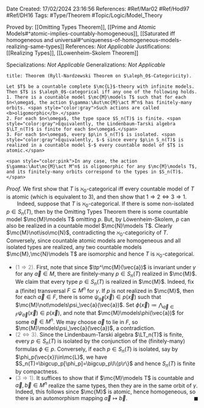 <div class="topSpace"></div>

Date Created: 17/02/2024 23:16:56
References: #Ref/Mar02 #Ref/Hod97 #Ref/DH16
Tags: #Type/Theorem #Topic/Logic/Model_Theory

Proved by: [[Omitting Types Theorem]], [[Prime and Atomic Models#^atomic-implies-countably-homogeneous]], [[Saturated iff homogeneous and universal#^uniqueness-of-homogeneous-models-realizing-same-types]]
References: <i>Not Applicable</i>
Justifications: [[Realizing Types]], [[Lowenheim-Skolem Theorem]]

Specializations: <i>Not Applicable</i>
Generalizations: <i>Not Applicable</i>

``` ad-Theorem
title: Theorem (Ryll-Nardzewski Theorem on $\aleph_0$-Categoricity).

Let $T$ be a countable complete $\mc{L}$-theory with infinite models. Then $T$ is $\aleph_0$-categorical iff any one of the following holds.
1. There is a countable model $\mc{M}\models T$ such that for each $n<\omega$, the action $\gamma:\Aut\mc{M}\act M^n$ has finitely-many orbits. <span style="color:gray">Such actions are called <b>oligomorphic</b>.</span>
2. For each $n<\omega$, the type space $S_n(T)$ is finite. <span style="color:gray">Equivalently, the Lindenbaum-Tarski algebra $\LT_n(T)$ is finite for each $n<\omega$.</span>
3. For each $n<\omega$, every $p\in S_n(T)$ is isolated. <span style="color:gray">Equivalently, $-$ since every $p\in S_n(T)$ is realized in a countable model $-$ every countable model of $T$ is atomic.</span>

<span style="color:pink">In any case, the action $\gamma:\Aut\mc{M}\act M^n$ is oligomorphic for any $\mc{M}\models T$, and its finitely-many orbits correspond to the types in $S_n(T)$.</span>

```

<i>Proof.</i> We first show that $T$ is $\aleph_0$-categorical iff every countable model of $T$ is atomic (which is equivalent to $3$), and then show that $1\Rightarrow2\Leftrightarrow3\Rightarrow1$.
&emsp;&emsp;Indeed, suppose that $T$ is $\aleph_0$-categorical. If there is some non-isolated $p\in S_n(T)$, then by the Omitting Types Theorem there is some countable model $\mc{M}\models T$ omitting $p$. But, by Löwenheim-Skolem, $p$ can also be realized in a countable model $\mc{N}\models T$. Clearly $\mc{M}\not\iso\mc{N}$, contradicting the $\aleph_0$-categoricity of $T$. Conversely, since countable atomic models are homogeneous and all isolated types are realized, any two countable models $\mc{M},\mc{N}\models T$ are isomorphic and hence $T$ is $\aleph_0$-categorical.
* <span style="color:gray">($1\Rightarrow2$).</span> First, note that since $\tp^\mc{M}(\vec{a})$ is invariant under $\gamma$ for any $\vec{a}\in M$, there are finitely-many $p\in S_n(T)$ realized in $\mc{M}$. We claim that every type $p\in S_n(T)$ is realized in $\mc{M}$. Indeed, fix a (finite) transversal $F\subseteq M^n$ for $\gamma$. If $p$ is not realized in $\mc{M}$, then for each $\vec{a}\in F$, there is some $\psi_\vec{a}(\vec{x})\in p(\vec{x})$ such that $\mc{M}\not\models\psi_\vec{a}(\vec{a})$. Set $\phi(\vec{x})\coloneqq\bigwedge_{\vec{a}\in F}\psi_\vec{a}(\vec{x})\in p(\vec{x})$, and note that $\mc{M}\models\phi(\vec{a})$ for some $\vec{a}\in M^n$. We may choose $\vec{a}$ to lie in $F$, so $\mc{M}\models\psi_\vec{a}(\vec{a})$, a contradiction.
* <span style="color:gray">($2\Leftrightarrow3$).</span> Since the Lindenbaum-Tarski algebra $\LT_n(T)$ is finite, every $p\in S_n(T)$ is isolated by the conjunction of the (finitely-many) formulas $\phi\in p$. Conversely, if each $p\in S_n(T)$ is isolated, say by $\phi_p(\vec{x})\in\mc{L}$, we have $S_n(T)=\bigcup_p[\phi_p]=\bigcup_p\l\{p\r\}$ and hence $S_n(T)$ is finite by compactness.
* <span style="color:gray">($3\Rightarrow1$).</span> It suffices to show that if $\mc{M}\models T$ is countable and $\vec{a},\vec{b}\in M^n$ realize the same types, then they are in the same orbit of $\gamma$. Indeed, this follows since $\mc{M}$ is atomic, hence homogeneous, so there is an automorphism mapping $\vec{a}\mapsto\vec{b}$.<span style="float:right;">$\blacksquare$</span>
